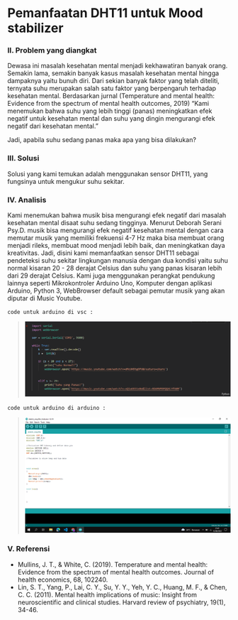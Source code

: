 # Pemanfaatan DHT11 untuk Mood stabilizer

### II. Problem yang diangkat
Dewasa ini masalah kesehatan mental menjadi kekhawatiran banyak orang. Semakin lama, semakin banyak kasus masalah kesehatan mental hingga dampaknya yaitu bunuh diri. Dari sekian banyak faktor yang telah diteliti, ternyata suhu merupakan salah satu faktor yang berpengaruh terhadap kesehatan mental. Berdasarkan jurnal (Temperature and mental health: Evidence from the spectrum of mental health outcomes, 2019) “Kami menemukan bahwa suhu yang lebih tinggi (panas) meningkatkan efek negatif untuk kesehatan mental dan suhu yang dingin mengurangi efek negatif dari kesehatan mental.” 

Jadi, apabila suhu sedang panas maka apa yang bisa dilakukan?

### III. Solusi
Solusi yang kami temukan adalah menggunakan sensor DHT11, yang fungsinya untuk mengukur suhu sekitar.

### IV. Analisis
Kami menemukan bahwa musik bisa mengurangi efek negatif dari masalah kesehatan mental disaat suhu sedang tingginya. Menurut Deborah Serani Psy.D. musik bisa mengurangi efek negatif kesehatan mental dengan cara memutar musik yang memiliki  frekuensi 4-7 Hz maka bisa membuat orang menjadi rileks, membuat mood menjadi lebih baik, dan meningkatkan daya kreativitas. Jadi, disini kami memanfaatkan sensor DHT11 sebagai pendeteksi suhu sekitar lingkungan manusia dengan dua kondisi yaitu suhu normal kisaran 20 - 28 derajat Celsius dan suhu yang panas kisaran lebih dari 29 derajat Celsius. Kami juga menggunakan perangkat pendukung lainnya seperti Mikrokontroler Arduino Uno, Komputer dengan aplikasi Arduino, Python 3, WebBrowser default sebagai pemutar musik yang akan diputar di Music Youtube.

```
code untuk arduino di vsc : 
```
> ![](images/vsc%20code.png)


```
code untuk arduino di arduino : 
```

> ![](images/code%20arduino.png)


### V. Referensi
- Mullins, J. T., & White, C. (2019). Temperature and mental health: Evidence from the spectrum of mental health outcomes. Journal of health economics, 68, 102240.
- Lin, S. T., Yang, P., Lai, C. Y., Su, Y. Y., Yeh, Y. C., Huang, M. F., & Chen, C. C. (2011). Mental health implications of music: Insight from neuroscientific and clinical studies. Harvard review of psychiatry, 19(1), 34-46.



